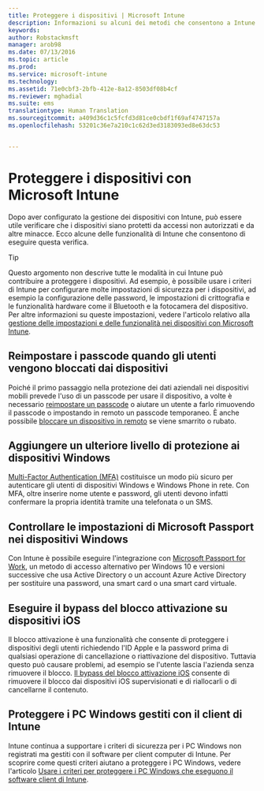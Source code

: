 ```yaml
---
title: Proteggere i dispositivi | Microsoft Intune
description: Informazioni su alcuni dei metodi che consentono a Intune di proteggere i dispositivi da accessi non autorizzati e altre minacce.
keywords: 
author: Robstackmsft
manager: arob98
ms.date: 07/13/2016
ms.topic: article
ms.prod: 
ms.service: microsoft-intune
ms.technology: 
ms.assetid: 71e0cbf3-2bfb-412e-8a12-8503df08b4cf
ms.reviewer: mghadial
ms.suite: ems
translationtype: Human Translation
ms.sourcegitcommit: a409d36c1c5fcfd3d81ce0cbdf1f69af4747157a
ms.openlocfilehash: 53201c36e7a210c1c62d3ed3183093ed8e63dc53


---
```


# Proteggere i dispositivi con Microsoft Intune
Dopo aver configurato la gestione dei dispositivi con Intune, può essere utile verificare che i dispositivi siano protetti da accessi non autorizzati e da altre minacce. Ecco alcune delle funzionalità di Intune che consentono di eseguire questa verifica.

> [!TIP]
> Questo argomento non descrive tutte le modalità in cui Intune può contribuire a proteggere i dispositivi. Ad esempio, è possibile usare i criteri di Intune per configurare molte impostazioni di sicurezza per i dispositivi, ad esempio la configurazione delle password, le impostazioni di crittografia e le funzionalità hardware come il Bluetooth e la fotocamera del dispositivo. Per altre informazioni su queste impostazioni, vedere l'articolo relativo alla [gestione delle impostazioni e delle funzionalità nei dispositivi con Microsoft Intune](manage-settings-and-features-on-your-devices-with-microsoft-intune-policies.md).

## Reimpostare i passcode quando gli utenti vengono bloccati dai dispositivi
Poiché il primo passaggio nella protezione dei dati aziendali nei dispositivi mobili prevede l'uso di un passcode per usare il dispositivo, a volte è necessario [reimpostare un passcode](use-remote-lock-and-passcode-reset-in-microsoft-intune.md) o aiutare un utente a farlo rimuovendo il passcode o impostando in remoto un passcode temporaneo. È anche possibile [bloccare un dispositivo in remoto](use-remote-lock-and-passcode-reset-in-microsoft-intune.md) se viene smarrito o rubato.

## Aggiungere un ulteriore livello di protezione ai dispositivi Windows
[Multi-Factor Authentication (MFA)](protect-windows-devices-with-multi-factor-authentication.md) costituisce un modo più sicuro per autenticare gli utenti di dispositivi Windows e Windows Phone in rete.  Con MFA, oltre inserire nome utente e password, gli utenti devono infatti confermare la propria identità tramite una telefonata o un SMS.

## Controllare le impostazioni di Microsoft Passport nei dispositivi Windows
Con Intune è possibile eseguire l'integrazione con [Microsoft Passport for Work](control-microsoft-passport-settings-on-devices-with-microsoft-intune.md), un metodo di accesso alternativo per Windows 10 e versioni successive che usa Active Directory o un account Azure Active Directory per sostituire una password, una smart card o una smart card virtuale.

## Eseguire il bypass del blocco attivazione su dispositivi iOS
Il blocco attivazione è una funzionalità che consente di proteggere i dispositivi degli utenti richiedendo l'ID Apple e la password prima di qualsiasi operazione di cancellazione o riattivazione del dispositivo. Tuttavia questo può causare problemi, ad esempio se l'utente lascia l'azienda senza rimuovere il blocco. [Il bypass del blocco attivazione iOS](help-protect-ios-devices-with-activation-lock-bypass-for-microsoft-intune.md) consente di rimuovere il blocco dai dispositivi iOS supervisionati e di riallocarli o di cancellarne il contenuto.

## Proteggere i PC Windows gestiti con il client di Intune
Intune continua a supportare i criteri di sicurezza per i PC Windows non registrati ma gestiti con il software per client computer di Intune. Per scoprire come questi criteri aiutano a proteggere i PC Windows, vedere l'articolo [Usare i criteri per proteggere i PC Windows che eseguono il software client di Intune](policies-to-protect-windows-pcs-in-microsoft-intune.md).



<!--HONumber=Jul16_HO3-->


